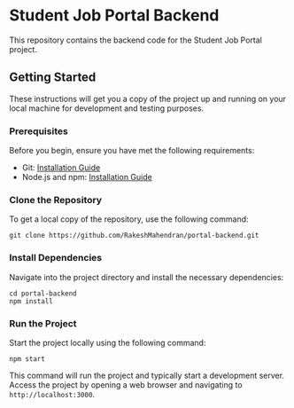 # Student Job Portal Backend

This repository contains the backend code for the Student Job Portal project.

## Getting Started

These instructions will get you a copy of the project up and running on your local machine for development and testing purposes.

### Prerequisites

Before you begin, ensure you have met the following requirements:
- Git: [Installation Guide](https://git-scm.com/book/en/v2/Getting-Started-Installing-Git)
- Node.js and npm: [Installation Guide](https://nodejs.org/en/download/)

### Clone the Repository

To get a local copy of the repository, use the following command:

```
git clone https://github.com/RakeshMahendran/portal-backend.git
```

### Install Dependencies

Navigate into the project directory and install the necessary dependencies:

```
cd portal-backend
npm install
```

### Run the Project

Start the project locally using the following command:

```
npm start
````

This command will run the project and typically start a development server. Access the project by opening a web browser and navigating to `http://localhost:3000`.


